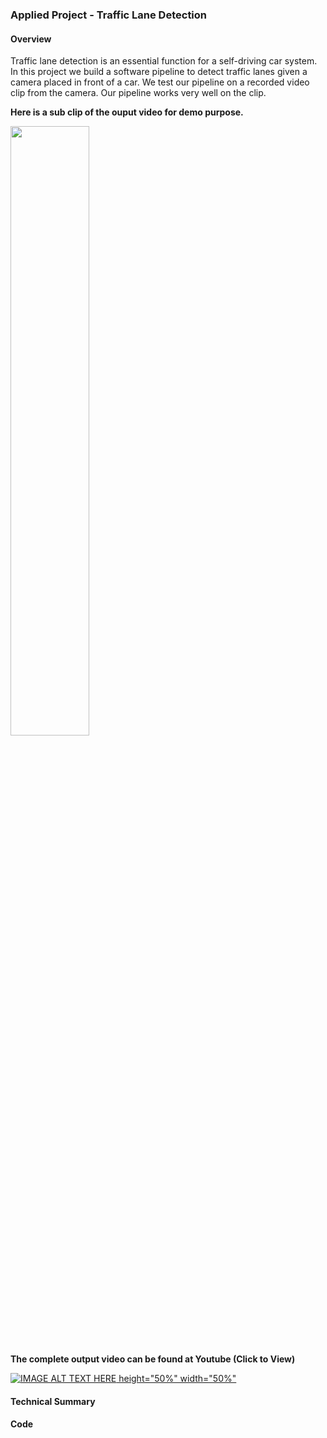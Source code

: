 ### Applied Project - Traffic Lane Detection

#### Overview

Traffic lane detection is an essential function for a self-driving car system. In this project we build a software pipeline to detect traffic lanes given a camera placed in front of a car. We test our pipeline on a recorded video clip from the camera. Our pipeline works very well on the clip.

**Here is a sub clip of the ouput video for demo purpose.**

  <img src="https://github.com/wenbo5565/AppliedProject_AdvancedLaneFinding/blob/master/output_video.gif"  height="50%" width="50%">

**The complete output video can be found at Youtube (Click to View)**

[![IMAGE ALT TEXT HERE](https://img.youtube.com/vi/_-b3N_NYUBg/0.jpg) height="50%" width="50%"](https://www.youtube.com/watch?v=_-b3N_NYUBg)

#### Technical Summary


#### Code

 
